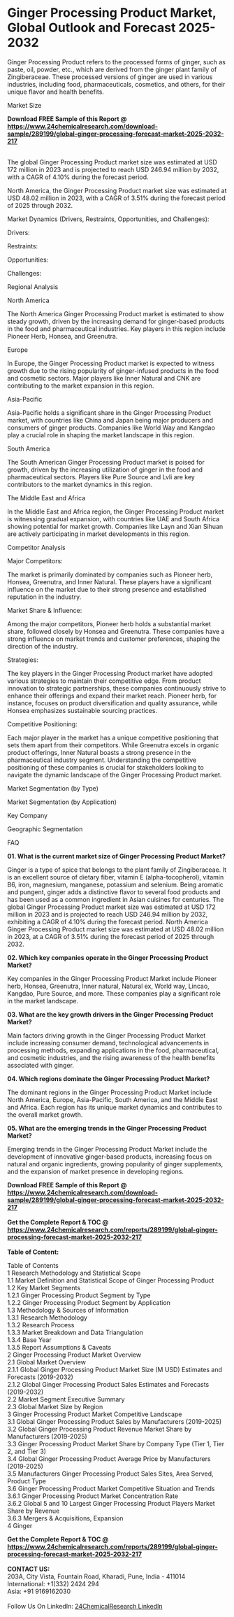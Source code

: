 <h1>Ginger Processing Product Market, Global Outlook and Forecast 2025-2032</h1><p>Ginger Processing Product refers to the processed forms of ginger, such as paste, oil, powder, etc., which are derived from the ginger plant family of Zingiberaceae. These processed versions of ginger are used in various industries, including food, pharmaceuticals, cosmetics, and others, for their unique flavor and health benefits.</p><p>
Market Size</p><p>
</p><div><b>Download FREE Sample of this Report @ 
            <a href="https://www.24chemicalresearch.com/download-sample/289199/global-ginger-processing-forecast-market-2025-2032-217">
            https://www.24chemicalresearch.com/download-sample/289199/global-ginger-processing-forecast-market-2025-2032-217</a></b></div><br><p>The global Ginger Processing Product market size was estimated at USD 172 million in 2023 and is projected to reach USD 246.94 million by 2032, with a CAGR of 4.10% during the forecast period. </p><p>
</p><p>North America, the Ginger Processing Product market size was estimated at USD 48.02 million in 2023, with a CAGR of 3.51% during the forecast period of 2025 through 2032.</p><p>
Market Dynamics (Drivers, Restraints, Opportunities, and Challenges):</p><p>
Drivers:</p><p>
</p><p>
Restraints:</p><p>
</p><p>
Opportunities:</p><p>
</p><p>
Challenges:</p><p>
</p><p>
Regional Analysis</p><p>
North America</p><p>
</p><p>The North America Ginger Processing Product market is estimated to show steady growth, driven by the increasing demand for ginger-based products in the food and pharmaceutical industries. Key players in this region include Pioneer Herb, Honsea, and Greenutra.</p><p>
Europe</p><p>
</p><p>In Europe, the Ginger Processing Product market is expected to witness growth due to the rising popularity of ginger-infused products in the food and cosmetic sectors. Major players like Inner Natural and CNK are contributing to the market expansion in this region.</p><p>
Asia-Pacific</p><p>
</p><p>Asia-Pacific holds a significant share in the Ginger Processing Product market, with countries like China and Japan being major producers and consumers of ginger products. Companies like World Way and Kangdao play a crucial role in shaping the market landscape in this region.</p><p>
South America</p><p>
</p><p>The South American Ginger Processing Product market is poised for growth, driven by the increasing utilization of ginger in the food and pharmaceutical sectors. Players like Pure Source and Lvli are key contributors to the market dynamics in this region.</p><p>
The Middle East and Africa</p><p>
</p><p>In the Middle East and Africa region, the Ginger Processing Product market is witnessing gradual expansion, with countries like UAE and South Africa showing potential for market growth. Companies like Layn and Xian Sihuan are actively participating in market developments in this region.</p><p>
Competitor Analysis</p><p>
Major Competitors:</p><p>
</p><p>The market is primarily dominated by companies such as Pioneer herb, Honsea, Greenutra, and Inner Natural. These players have a significant influence on the market due to their strong presence and established reputation in the industry.</p><p>
Market Share &amp; Influence:</p><p>
</p><p>Among the major competitors, Pioneer herb holds a substantial market share, followed closely by Honsea and Greenutra. These companies have a strong influence on market trends and customer preferences, shaping the direction of the industry.</p><p>
Strategies:</p><p>
</p><p>The key players in the Ginger Processing Product market have adopted various strategies to maintain their competitive edge. From product innovation to strategic partnerships, these companies continuously strive to enhance their offerings and expand their market reach. Pioneer herb, for instance, focuses on product diversification and quality assurance, while Honsea emphasizes sustainable sourcing practices.</p><p>
Competitive Positioning:</p><p>
</p><p>Each major player in the market has a unique competitive positioning that sets them apart from their competitors. While Greenutra excels in organic product offerings, Inner Natural boasts a strong presence in the pharmaceutical industry segment. Understanding the competitive positioning of these companies is crucial for stakeholders looking to navigate the dynamic landscape of the Ginger Processing Product market.</p><p>
Market Segmentation (by Type)</p><p>
</p><p>
Market Segmentation (by Application)</p><p>
</p><p>
Key Company</p><p>
</p><p>
Geographic Segmentation</p><p>
</p><p>
FAQ </p><p>
</p><p><strong>01. What is the current market size of Ginger Processing Product Market?</strong></p><p>
</p><p>Ginger is a type of spice that belongs to the plant family of Zingiberaceae. It is an excellent source of dietary fiber, vitamin E (alpha-tocopherol), vitamin B6, iron, magnesium, manganese, potassium and selenium. Being aromatic and pungent, ginger adds a distinctive flavor to several food products and has been used as a common ingredient in Asian cuisines for centuries. The global Ginger Processing Product market size was estimated at USD 172 million in 2023 and is projected to reach USD 246.94 million by 2032, exhibiting a CAGR of 4.10% during the forecast period. North America Ginger Processing Product market size was estimated at USD 48.02 million in 2023, at a CAGR of 3.51% during the forecast period of 2025 through 2032.</p><p>
</p><p><strong>02. Which key companies operate in the Ginger Processing Product Market?</strong></p><p>
</p><p>Key companies in the Ginger Processing Product Market include Pioneer herb, Honsea, Greenutra, Inner natural, Natural ex, World way, Lincao, Kangdao, Pure Source, and more. These companies play a significant role in the market landscape.</p><p>
</p><p><strong>03. What are the key growth drivers in the Ginger Processing Product Market?</strong></p><p>
</p><p>Main factors driving growth in the Ginger Processing Product Market include increasing consumer demand, technological advancements in processing methods, expanding applications in the food, pharmaceutical, and cosmetic industries, and the rising awareness of the health benefits associated with ginger.</p><p>
</p><p><strong>04. Which regions dominate the Ginger Processing Product Market?</strong></p><p>
</p><p>The dominant regions in the Ginger Processing Product Market include North America, Europe, Asia-Pacific, South America, and the Middle East and Africa. Each region has its unique market dynamics and contributes to the overall market growth.</p><p>
</p><p><strong>05. What are the emerging trends in the Ginger Processing Product Market?</strong></p><p>
</p><p>Emerging trends in the Ginger Processing Product Market include the development of innovative ginger-based products, increasing focus on natural and organic ingredients, growing popularity of ginger supplements, and the expansion of market presence in developing regions.</p><div><b>Download FREE Sample of this Report @ 
            <a href="https://www.24chemicalresearch.com/download-sample/289199/global-ginger-processing-forecast-market-2025-2032-217">
            https://www.24chemicalresearch.com/download-sample/289199/global-ginger-processing-forecast-market-2025-2032-217</a></b></div><br><div><b>Get the Complete Report & TOC @ 
            <a href="https://www.24chemicalresearch.com/reports/289199/global-ginger-processing-forecast-market-2025-2032-217">
            https://www.24chemicalresearch.com/reports/289199/global-ginger-processing-forecast-market-2025-2032-217</a></b></div><br>
            <b>Table of Content:</b><p>Table of Contents<br />
1 Research Methodology and Statistical Scope<br />
1.1 Market Definition and Statistical Scope of Ginger Processing Product<br />
1.2 Key Market Segments<br />
1.2.1 Ginger Processing Product Segment by Type<br />
1.2.2 Ginger Processing Product Segment by Application<br />
1.3 Methodology & Sources of Information<br />
1.3.1 Research Methodology<br />
1.3.2 Research Process<br />
1.3.3 Market Breakdown and Data Triangulation<br />
1.3.4 Base Year<br />
1.3.5 Report Assumptions & Caveats<br />
2 Ginger Processing Product Market Overview<br />
2.1 Global Market Overview<br />
2.1.1 Global Ginger Processing Product Market Size (M USD) Estimates and Forecasts (2019-2032)<br />
2.1.2 Global Ginger Processing Product Sales Estimates and Forecasts (2019-2032)<br />
2.2 Market Segment Executive Summary<br />
2.3 Global Market Size by Region<br />
3 Ginger Processing Product Market Competitive Landscape<br />
3.1 Global Ginger Processing Product Sales by Manufacturers (2019-2025)<br />
3.2 Global Ginger Processing Product Revenue Market Share by Manufacturers (2019-2025)<br />
3.3 Ginger Processing Product Market Share by Company Type (Tier 1, Tier 2, and Tier 3)<br />
3.4 Global Ginger Processing Product Average Price by Manufacturers (2019-2025)<br />
3.5 Manufacturers Ginger Processing Product Sales Sites, Area Served, Product Type<br />
3.6 Ginger Processing Product Market Competitive Situation and Trends<br />
3.6.1 Ginger Processing Product Market Concentration Rate<br />
3.6.2 Global 5 and 10 Largest Ginger Processing Product Players Market Share by Revenue<br />
3.6.3 Mergers & Acquisitions, Expansion<br />
4 Ginger </p><div><b>Get the Complete Report & TOC @ 
            <a href="https://www.24chemicalresearch.com/reports/289199/global-ginger-processing-forecast-market-2025-2032-217">
            https://www.24chemicalresearch.com/reports/289199/global-ginger-processing-forecast-market-2025-2032-217</a></b></div><br><b>CONTACT US:</b><br>
            203A, City Vista, Fountain Road, Kharadi, Pune, India - 411014<br>
            International: +1(332) 2424 294<br>
            Asia: +91 9169162030 <br><br>
            Follow Us On LinkedIn: <a href="https://www.linkedin.com/company/24chemicalresearch/">24ChemicalResearch LinkedIn</a>